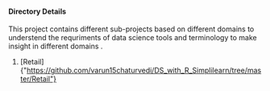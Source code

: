 #### Directory Details
This project contains different sub-projects based on different domains to understend the requriments of data science tools and terminology to make insight in different domains .

1. [Retail]{"https://github.com/varun15chaturvedi/DS_with_R_Simplilearn/tree/master/Retail"}


